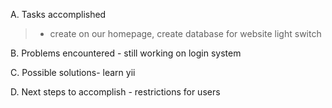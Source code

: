 A. Tasks accomplished
> - create on our homepage, create database for website light switch

B. Problems encountered -  still working on login system

C. Possible solutions- learn yii

D. Next steps to accomplish - restrictions for users